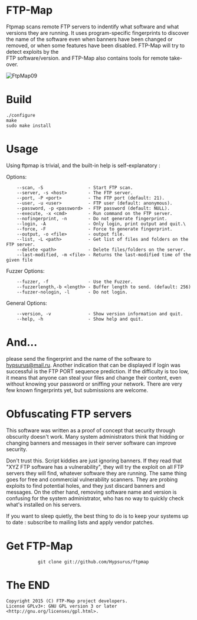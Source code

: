 FTP-Map
==========

Ftpmap scans remote FTP servers to indentify what software and what versions
they are running. It uses program-specific fingerprints to discover the name
of the software even when banners have been changed or removed, or when some
features have been disabled. FTP-Map will try to detect exploits by the  
FTP software/version. and FTP-Map also contains tools for remote take-over.


![FtpMap09](https://pbs.twimg.com/media/CHZpCaoUEAAXCrZ.jpg)


Build
=====

    ./configure
    make
    sudo make install 

Usage
======

Using ftpmap is trivial, and the built-in help is self-explanatory :


Options:
        
        --scan, -S                 - Start FTP scan.
        --server, -s <host>        - The FTP server.
        --port, -P <port>          - The FTP port (default: 21).
        --user, -u <user>          - FTP user (default: anonymous).
        --password, -p <password>  - FTP password (default: NULL). 
        --execute, -x <cmd>        - Run command on the FTP server.
        --nofingerprint, -n        - Do not generate fingerprint.
        --login, -A                - Only login, print output and quit.\
        --force, -F                - Force to generate fingerprint.
        --output, -o <file>        - output file.
        --list, -L <path>          - Get list of files and folders on the FTP server.
        --delete <path>            - Delete files/folders on the server.
        --last-modified, -m <file> - Returns the last-modified time of the given file


Fuzzer Options:
	
        --fuzzer, -f               - Use the Fuzzer.
        --fuzzerlength,-b <length> - Buffer length to send. (default: 256)
        --fuzzer-nologin, -l       - Do not login.


General Options:

        --version, -v              - Show version information and quit.
        --help, -h                 - Show help and quit.

And...
======

please send the fingerprint and the name of the software to hypsurus@mail.ru.
Another indication that can be displayed if login was successful is the FTP
PORT sequence prediction. If the difficulty is too low, it means that anyone
can steal your files and change their content, even without knowing your
password or sniffing your network.
There are very few known fingerprints yet, but submissions are welcome.

Obfuscating FTP servers
=======================


This software was written as a proof of concept that security through
obscurity doesn't work. Many system administrators think that hidding or
changing banners and messages in their server software can improve security.

Don't trust this. Script kiddies are just ignoring banners. If they read
that "XYZ FTP software has a vulnerability", they will try the exploit on
all FTP servers they will find, whatever software they are running. The same
thing goes for free and commercial vulnerability scanners. They are probing
exploits to find potential holes, and they just discard banners and messages.
On the other hand, removing software name and version is confusing for the
system administrator, who has no way to quickly check what's installed on his
servers.

If you want to sleep quietly, the best thing to do is to keep your systems
up to date : subscribe to mailing lists and apply vendor patches.

Get FTP-Map
=============
                git clone git://github.com/Hypsurus/ftpmap 

The END
=========
    
    Copyright 2015 (C) FTP-Map project developers.
    License GPLv3+: GNU GPL version 3 or later <http://gnu.org/licenses/gpl.html>.
